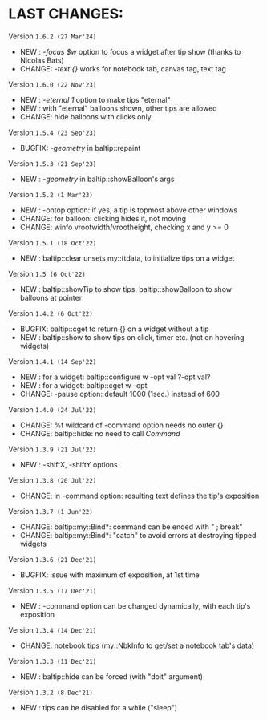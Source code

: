 # LAST CHANGES:


Version `1.6.2 (27 Mar'24)`

  - NEW   : *-focus $w* option to focus a widget after tip show (thanks to Nicolas Bats)
  - CHANGE: *-text {}* works for notebook tab, canvas tag, text tag


Version `1.6.0 (22 Nov'23)`

  - NEW   : *-eternal 1* option to make tips "eternal"
  - NEW   : with "eternal" balloons shown, other tips are allowed
  - CHANGE: hide balloons with clicks only


Version `1.5.4 (23 Sep'23)`

  - BUGFIX: *-geometry* in baltip::repaint


Version `1.5.3 (21 Sep'23)`

  - NEW   : *-geometry* in baltip::showBalloon's args


Version `1.5.2 (1 Mar'23)`

  - NEW   : -ontop option: if yes, a tip is topmost above other windows
  - CHANGE: for balloon: clicking hides it, not moving
  - CHANGE: winfo vrootwidth/vrootheight, checking x and y >= 0


Version `1.5.1 (18 Oct'22)`

  - NEW   : baltip::clear unsets my::ttdata, to initialize tips on a widget


Version `1.5 (6 Oct'22)`

  - NEW   : baltip::showTip to show tips, baltip::showBalloon to show balloons at pointer


Version `1.4.2 (6 Oct'22)`

  - BUGFIX: baltip::cget to return {} on a widget without a tip
  - NEW   : baltip::show to show tips on click, timer etc. (not on hovering widgets)


Version `1.4.1 (14 Sep'22)`

  - NEW   : for a widget: baltip::configure w -opt val ?-opt val?
  - NEW   : for a widget: baltip::cget w -opt
  - CHANGE: -pause option: default 1000 (1sec.) instead of 600


Version `1.4.0 (24 Jul'22)`

  - CHANGE: %t wildcard of -command option needs no outer {}
  - CHANGE: baltip::hide: no need to call *Command*


Version `1.3.9 (21 Jul'22)`

  - NEW   : -shiftX, -shiftY options


Version `1.3.8 (20 Jul'22)`

  - CHANGE: in -command option: resulting text defines the tip's exposition


Version `1.3.7 (1 Jun'22)`

  - CHANGE: baltip::my::Bind*: command can be ended with " ; break"
  - CHANGE: baltip::my::Bind*: "catch" to avoid errors at destroying tipped widgets


Version `1.3.6 (21 Dec'21)`

  - BUGFIX: issue with maximum of exposition, at 1st time


Version `1.3.5 (17 Dec'21)`

  - NEW   : -command option can be changed dynamically, with each tip's exposition


Version `1.3.4 (14 Dec'21)`

  - CHANGE: notebook tips (my::NbkInfo to get/set a notebook tab's data)


Version `1.3.3 (11 Dec'21)`

  - NEW   : baltip::hide can be forced (with "doit" argument)


Version `1.3.2 (8 Dec'21)`

  - NEW   : tips can be disabled for a while ("sleep")
